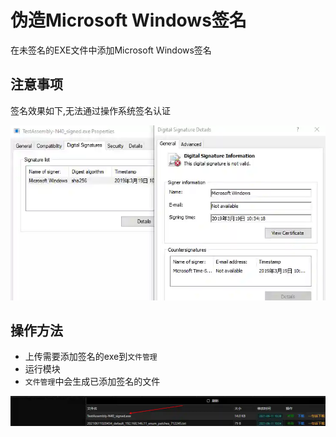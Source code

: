 # 伪造Microsoft Windows签名

在未签名的EXE文件中添加Microsoft Windows签名

## 注意事项

签名效果如下,无法通过操作系统签名认证

![](img\DefenseEvasion_CodeSigning_StolenMircosoftWindowsSignature\1.webp)

## 操作方法

+ 上传需要添加签名的exe到`文件管理`
+ 运行模块
+ `文件管理`中会生成已添加签名的文件

![](img\DefenseEvasion_CodeSigning_StolenMircosoftWindowsSignature\2.webp)


